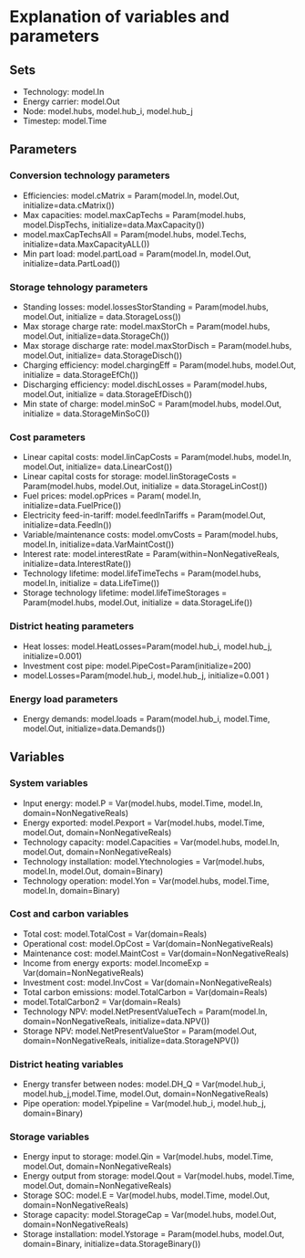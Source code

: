 # Explanation of variables and parameters

## Sets

* Technology: model.In
* Energy carrier: model.Out
* Node: model.hubs, model.hub_i, model.hub_j
* Timestep: model.Time

## Parameters

### Conversion technology parameters
* Efficiencies: model.cMatrix = Param(model.In, model.Out, initialize=data.cMatrix())                                       
* Max capacities: model.maxCapTechs = Param(model.hubs, model.DispTechs, initialize=data.MaxCapacity())
* model.maxCapTechsAll = Param(model.hubs, model.Techs, initialize=data.MaxCapacityALL())
* Min part load: model.partLoad = Param(model.In, model.Out, initialize=data.PartLoad()) 

### Storage tehnology parameters
* Standing losses: model.lossesStorStanding = Param(model.hubs, model.Out, initialize = data.StorageLoss())
* Max storage charge rate: model.maxStorCh = Param(model.hubs, model.Out, initialize=data.StorageCh())
* Max storage discharge rate: model.maxStorDisch = Param(model.hubs, model.Out, initialize= data.StorageDisch())
* Charging efficiency: model.chargingEff = Param(model.hubs, model.Out, initialize = data.StorageEfCh())
* Discharging efficiency: model.dischLosses = Param(model.hubs, model.Out, initialize = data.StorageEfDisch())
* Min state of charge: model.minSoC = Param(model.hubs, model.Out, initialize = data.StorageMinSoC())

### Cost parameters
* Linear capital costs: model.linCapCosts = Param(model.hubs, model.In, model.Out, initialize= data.LinearCost())        
* Linear capital costs for storage: model.linStorageCosts = Param(model.hubs, model.Out, initialize = data.StorageLinCost())
* Fuel prices: model.opPrices = Param( model.In, initialize=data.FuelPrice())  
* Electricity feed-in-tariff: model.feedInTariffs = Param(model.Out, initialize=data.FeedIn())              
* Variable/maintenance costs: model.omvCosts = Param(model.hubs, model.In, initialize=data.VarMaintCost())               
* Interest rate: model.interestRate = Param(within=NonNegativeReals, initialize=data.InterestRate())
* Technology lifetime: model.lifeTimeTechs = Param(model.hubs, model.In, initialize = data.LifeTime())
* Storage technology lifetime: model.lifeTimeStorages = Param(model.hubs, model.Out, initialize = data.StorageLife())

### District heating parameters
* Heat losses: model.HeatLosses=Param(model.hub_i, model.hub_j, initialize=0.001)
* Investment cost pipe: model.PipeCost=Param(initialize=200)
* model.Losses=Param(model.hub_i, model.hub_j, initialize=0.001 )

### Energy load parameters
* Energy demands: model.loads = Param(model.hub_i, model.Time, model.Out, initialize=data.Demands())

## Variables

### System variables
* Input energy: model.P = Var(model.hubs, model.Time, model.In, domain=NonNegativeReals)
* Energy exported: model.Pexport = Var(model.hubs, model.Time, model.Out, domain=NonNegativeReals)
* Technology capacity: model.Capacities = Var(model.hubs, model.In, model.Out, domain=NonNegativeReals)
* Technology installation: model.Ytechnologies = Var(model.hubs, model.In, model.Out, domain=Binary)
* Technology operation: model.Yon = Var(model.hubs, model.Time, model.In, domain=Binary)

### Cost and carbon variables
* Total cost: model.TotalCost = Var(domain=Reals)
* Operational cost: model.OpCost = Var(domain=NonNegativeReals)
* Maintenance cost: model.MaintCost = Var(domain=NonNegativeReals)
* Income from energy exports: model.IncomeExp = Var(domain=NonNegativeReals)
* Investment cost: model.InvCost = Var(domain=NonNegativeReals)
* Total carbon emissions: model.TotalCarbon = Var(domain=Reals)
* model.TotalCarbon2 = Var(domain=Reals)
* Technology NPV: model.NetPresentValueTech = Param(model.In, domain=NonNegativeReals, initialize=data.NPV())
* Storage NPV: model.NetPresentValueStor = Param(model.Out, domain=NonNegativeReals, initialize=data.StorageNPV())

### District heating variables
* Energy transfer between nodes: model.DH_Q = Var(model.hub_i, model.hub_j,model.Time, model.Out, domain=NonNegativeReals)
* Pipe operation: model.Ypipeline = Var(model.hub_i, model.hub_j, domain=Binary)

### Storage variables
* Energy input to storage: model.Qin = Var(model.hubs, model.Time, model.Out, domain=NonNegativeReals)
* Energy output from storage: model.Qout = Var(model.hubs, model.Time, model.Out, domain=NonNegativeReals)
* Storage SOC: model.E = Var(model.hubs, model.Time, model.Out, domain=NonNegativeReals)
* Storage capacity: model.StorageCap = Var(model.hubs, model.Out, domain=NonNegativeReals)
* Storage installation: model.Ystorage = Param(model.hubs, model.Out, domain=Binary, initialize=data.StorageBinary())
